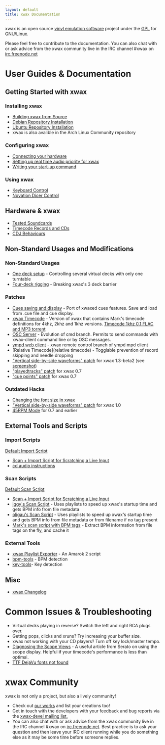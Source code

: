 ```yaml
---
layout: default
title: xwax Documentation
---
```


xwax is an open source [vinyl emulation software](http://en.wikipedia.org/wiki/Vinyl_emulation_software) project under the [GPL](http://en.wikipedia.org/wiki/Gpl) for GNU/Linux.

Please feel free to contribute to the documentation. You can also chat with or ask advice from the xwax community live in the IRC channel #xwax on [irc.freenode.net](http://freenode.net/using_the_network.shtml)

# User Guides & Documentation

## Getting Started with xwax

### Installing xwax

  * [Building xwax from Source](/build_xwax_from_source)
  * [Debian Repository Installation](/debian_installation)
  * [Ubuntu Repository Installation](/ubuntu_installation)
  * xwax is also avalible in the Arch Linux Community repository


### Configuring xwax

  * [Connecting your hardware](/connecting_your_hardware)
  * [Setting up real time audio priority for xwax](/setting_up_real_time_audio_priority_for_xwax)
  * [Writing your start-up command](/writing_your_start-up_command)

### Using xwax

  * [Keyboard Control](/keyboard_control)
  * [Novation Dicer Control](/novation_dicer_control)

## Hardware & xwax

  * [Tested Soundcards](/list_of_soundcards)
  * [Timecode Records and CDs](/timecode_records_and_cds)
  * [CDJ Behaviours](/cdj_behaviors)

## Non-Standard Usages and Modifications

### Non-Standard Usages

  * [One deck setup](/one_deck_setup) - Controlling several virtual decks with only one turntable
  * [Four-deck rigging](/four-deck_rigging) - Breaking xwax's 3 deck barrier

### Patches

  * [Cues saving and display](https://github.com/oligau/xwax-1.5-xwaxed-cues) - Port of xwaxed cues features. Save and load from .cue file and cue display.
  * [xwax Timecode](https://github.com/oligau/xwax-1.5-timecode) - Version of xwax that contains Mark's timecode definitions for 4khz, 2khz and 1khz versions. [Timecode 1khz 0.1 FLAC and MP3 torrent](http://oscille.ca/tracker/xwax-timecode-0.1.zip.torrent)
  * [OSC Server](https://github.com/oligau/xwax-1.5-osc) - Evolution of cmd branch. Permits to send commands with xwax-client command line or by OSC messages.
  * [ympd web client](https://github.com/oligau/ympd-xwax) - xwax remote control branch of ympd mpd client
  * [Relative Timecode](relative timecode) - Togglable prevention of record skipping and needle dropping
  * ["Vertical side-by-side waveforms" patch](http://pastebin.fr/pastebin.php?dl=24065) for xwax 1.3-beta2 (see [screenshot](http://twitpic.com/6suvkn))
  * ["playedtracks" patch](http://confusedbits.net/coding/playedtracks-patch-for-xwax-0-7/) for xwax 0.7
  * ["cue points" patch](http://confusedbits.net/coding/cue-points-patch-for-xwax-0-7/) for xwax 0.7


### Outdated Hacks

  * [Changing the font size in xwax](/changing_the_font_size_in_xwax)
  * ["Vertical side-by-side waveforms" patch](http://pastebin.fr/pastebin.php?dl=22474) for xwax 1.0
  * [45RPM Mode](/45rpm_mode) for 0.7 and earlier


## External Tools and Scripts

### Import Scripts

[Default Import Script](/default_import_script)

  * [Scan + Import Script for Scratching a Live Input](/modified_script_for_live_mic_input)
  * [cd audio instructions](/setting_up_the_cd_audio_importer)

### Scan Scripts

[Default Scan Script](/default_scan_script)

  * [Scan + Import Script for Scratching a Live Input](/modified_script_for_live_mic_input)
  * [iggy's Scan Script](/iggy_s_scan_script) - Uses playlists to speed up xwax's startup time and gets BPM info from file metadata
  * [oligau's Scan Script](/oligau_s_scan_script) - Uses playlists to speed up xwax's startup time and gets BPM info from file metadata or from filename if no tag present
  * [Mark's scan script with BPM tags](/mark_scan_tags) - Extract BPM information from file tags on the fly, and cache it

### External Tools

  * [xwax Playlist Exporter](/xwax-playlist-exporter) - An Amarok 2 script
  * [bpm-tools](/bpm-tools) - BPM detection
  * [key-tools](http://www.pogo.org.uk/~mark/key-tools/)- Key detection

## Misc

  * [xwax Changelog](xwax_changelog)

# Common Issues & Troubleshooting

  * Virtual decks playing in reverse? Switch the left and right RCA plugs over.
  * Getting pops, clicks and xruns? Try increasing your buffer size.
  * xwax not working with your CD players? Turn off key lock/master tempo.
  * [Diagnosing the Scope Views](http://serato.com/articles/scratchlive/2781/diagnosing-the-scope-views) - A useful article from Serato on using the scope display. Helpful if your timecode's performance is less than optimal.
  * [TTF DejaVu fonts not found](/ttf_dejavu_fonts_not_found)

# xwax Community

xwax is not only a project, but also a lively community!

  * Check out [our works](/our_works) and list your creations too!
  * Get in touch with the developers with your feedback and bug reports via the [xwax-devel mailing list.](https://lists.sourceforge.net/lists/listinfo/xwax-devel)
  * You can also chat with or ask advice from the xwax community live in the IRC channel #xwax on [irc.freenode.net](http://freenode.net/using_the_network.shtml). Best practice is to ask your question and then leave your IRC client running while you do something else as it may be some time before someone replies.

